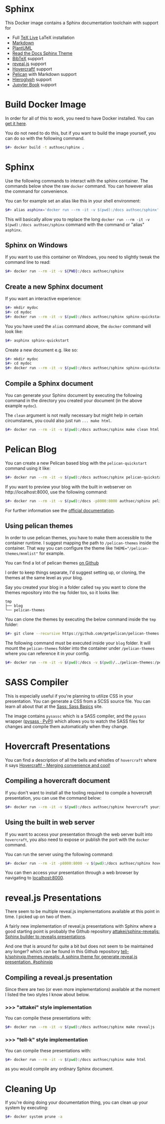 # Sphinx

This Docker image contains a Sphinx documentation toolchain with support for

* Full [TeX Live](https://www.tug.org/texlive/) LaTeX installation
* [Markdown](https://daringfireball.net/projects/markdown/)
* [PlantUML](https://plantuml.com/)
* [Read the Docs Sphinx Theme](https://sphinx-rtd-theme.readthedocs.io/en/stable/)
* [BibTeX](http://www.bibtex.org/) support
* [reveal.js](https://revealjs.com/) support
* [Hovercraft!](https://hovercraft.readthedocs.io/en/latest/usage.html) support
* [Pelican](https://docs.getpelican.com/en/stable/index.html) with Markdown support
* [Hieroglyph](https://hieroglyph.readthedocs.io/en/latest/index.html) support
* [Jupyter Book](https://jupyterbook.org/intro.html) support

# Build Docker Image

In order for all of this to work, you need to have Docker installed. You can [get it here](https://www.docker.com/products/docker-desktop).

You do not need to do this, but if you want to build the image yourself, you can do so with the following command.

``` bash
$#> docker build -t authsec/sphinx .
```

# Sphinx 

Use the following commands to interact with the sphinx container. The commands below show the raw `docker` command. You can however alias the command for convenience.

You can for example set an alias like this in your shell environment:

``` bash
$#> alias asphinx='docker run --rm -it -v $(pwd):/docs authsec/sphinx'
```

This will basically allow you to replace the long `docker run --rm -it -v $(pwd):/docs authsec/sphinx` command with the command or "alias" `asphinx`.

## Sphinx on Windows

If you want to use this container on Windows, you need to slightly tweak the command line to read:

``` bash
$#> docker run --rm -it -v ${PWD}:/docs authsec/sphinx
```

## Create a new Sphinx document

If you want an interactive experience:

``` bash
$#> mkdir mydoc
$#> cd mydoc
$#> docker run --rm -it -v $(pwd):/docs authsec/sphinx sphinx-quickstart 
```

You you have used the `alias` command above, the `docker` command will look like:

``` bash
$#> asphinx sphinx-quickstart
```

Create a new document e.g. like so:

``` bash
$#> mkdir mydoc
$#> cd mydoc
$#> docker run --rm -it -v $(pwd):/docs authsec/sphinx sphinx-quickstart --sep -p "My Demo" -a "Siegfried Sphinx" -v "0.0.1" -r "0.0.1" -l "en" --suffix .rst --epub --master index --ext-intersphinx --ext-todo --makefile -m
```

## Compile a Sphinx document

You can generate your Sphinx document by executing the following command in the directory you created your document (in the above example `mydoc`).

The `clean` argument is not really necessary but might help in certain circumstanes, you could also just run `... make html`.

``` bash
$#> docker run --rm -it -v $(pwd):/docs authsec/sphinx make clean html
```

# Pelican Blog

You can create a new Pelican based blog with the `pelican-quickstart` command using it like:

``` bash
$#> docker run --rm -it -v $(pwd):/docs authsec/sphinx pelican-quickstart
```

If you want to preview your blog with the built in webserver on http://localhost:8000, use the following command:

``` bash
$#> docker run --rm -it -v $(pwd):/docs -p8000:8000 authsec/sphinx pelican -e BIND=0.0.0.0 --autoreload --listen
```

For further information see the [official documentation](https://docs.getpelican.com/en/stable/index.html).

## Using pelican themes

In order to use pelican themes, you have to make them accessible to the container runtime. I suggest mapping the path to `/pelican-themes` inside the container. That way you can configure the theme like `THEME="/pelican-themes/mnmlist"` for example.

You can find a lot of pelican themes [on Github](https://github.com/getpelican/pelican-themes)

I order to keep things separate, I'd suggest setting up, or cloning, the themes at the same level as your blog.

Say you created your blog in a folder called `tmp` you want to clone the themes repository into the `tmp` folder too, so it looks like:

```
tmp
├── blog
└── pelican-themes
```

You can clone the themes by executing the below command inside the `tmp` folder:

``` bash
$#> git clone --recursive https://github.com/getpelican/pelican-themes ./pelican-themes
```

The following command must be executed inside your `blog` folder. It will mount the `pelican-themes` folder into the container under `/pelican-themes` where you can reference it in your config.

``` bash
$#> docker run --rm -it -v $(pwd):/docs -v $(pwd)/../pelican-themes:/pelican-themes  -p8000:8000 authsec/sphinx pelican -e BIND=0.0.0.0 --autoreload --listen
```

# SASS Compiler

This is especially useful if you're planning to utilize CSS in your presentation. You can generate a CSS from a SCSS source file. You can learn all about that at the [Sass: Sass Basics](https://sass-lang.com/guide) site.

The image contains `pysassc` which is a SASS compiler, and the `pysass` wrapper ([pysass · PyPI](https://pypi.org/project/pysass/)) which allows you to watch the SASS files for changes and compile them automatically when they change.

# Hovercraft Presentations

You can find a description of all the bells and whistles of  `hovercraft` where it says [Hovercraft! - Merging convenience and cool!](https://hovercraft.readthedocs.io/en/latest/index.html)

## Compiling a hovercraft document

If you don't want to install all the tooling required to compile a hovercraft presentation, you can use the command below:

``` bash
$#> docker run --rm -it -v $(pwd):/docs authsec/sphinx hovercraft yourinput.rst output
```

## Using the built in web server

If you want to access your presentation through the web server built into `hovercraft`, you also need to expose or publish the port with the `docker` command.

You can run the server using the following command:

``` bash
$#> docker run --rm -it -p8000:8000 -v $(pwd):/docs authsec/sphinx hovercraft positions.rst
```

You can then access your presentation through a web browser by navigating to [localhost:8000](http://localhost:8000/).

# reveal.js Presentations

There seem to be multiple reveal.js implementations available at this point in time. I picked up on two of them.

A fairly new implementation of reveal.js presentations with Sphinx where a good starting point is probably the Github repository [attakei/sphinx-revealjs: Sphinx builder to revealjs presentations](https://github.com/attakei/sphinx-revealjs).

And one that is around for quite a bit but does not seem to be maintained any longer? which can be found in this Github repository [tell-k/sphinxjp.themes.revealjs: A sphinx theme for generate reveal.js presentation. #sphinxjp](https://github.com/tell-k/sphinxjp.themes.revealjs)

## Compiling a reveal.js presentation

Since there are two (or even more implementations) available at the moment I listed the two styles I know about below.

### >>> "attakei" style implementation

You can compile these presentations with:

``` bash
$#> docker run --rm -it -v $(pwd):/docs authsec/sphinx make revealjs
```

### >>> "tell-k" style implementation

You can compile these presentations with:

``` bash
$#> docker run --rm -it -v $(pwd):/docs authsec/sphinx make html
```

as you would compile any ordinary Sphinx document.

# Cleaning Up

If you're doing doing your documentation thing, you can clean up your system by executing:

```bash
$#> docker system prune -a
```